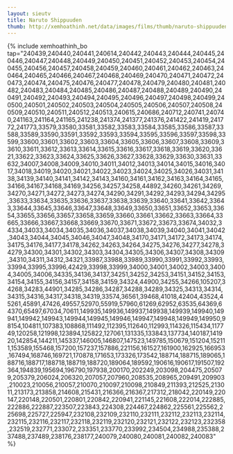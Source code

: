 ```yaml
---
layout: sieutv
title: Naruto Shippuuden
thumb: http://xemhoathinh.net/data/images/films/thumb/naruto-shippuuden-naruto-shippuuden-2012.jpg
---
```

{% include xemhoathinh_bo tap="240439,240440,240441,240614,240442,240443,240444,240445,240446,240447,240448,240449,240450,240451,240452,240453,240454,240455,240456,240457,240458,240459,240460,240461,240462,240463,240464,240465,240466,240467,240468,240469,240470,240471,240472,240473,240474,240475,240476,240477,240478,240479,240480,240481,240482,240483,240484,240485,240486,240487,240488,240489,240490,240491,240492,240493,240494,240495,240496,240497,240498,240499,240500,240501,240502,240503,240504,240505,240506,240507,240508,240509,240510,240511,240512,240513,240615,240686,240712,240741,240740,241163,241164,241165,241238,241374,241377,241376,241422,241419,241772,241773,33579,33580,33581,33582,33583,33584,33585,33586,33587,33588,33589,33590,33591,33592,33593,33594,33595,33596,33597,33598,33599,33600,33601,33602,33603,33604,33605,33606,33607,33608,33609,33610,33611,33612,33613,33614,33615,33616,33617,33618,33619,33620,33621,33622,33623,33624,33625,33626,33627,33628,33629,33630,33631,33632,34007,34008,34009,34010,34011,34012,34013,34014,34015,34016,34017,34018,34019,34020,34021,34022,34023,34024,34025,34026,34031,34138,34139,34140,34141,34142,34143,34160,34161,34162,34163,34164,34165,34166,34167,34168,34169,34256,34257,34258,44892,34260,34261,34269,34270,34271,34272,34273,34274,34290,34291,34292,34293,34294,34295,33633,33634,33635,33636,33637,33638,33639,33640,33641,33642,33643,33644,33645,33646,33647,33648,33649,33650,33651,33652,33653,33654,33655,33656,33657,33658,33659,33660,33661,33662,33663,33664,33665,33666,33667,33668,33669,33670,33671,33672,33673,33674,34032,34334,34033,34034,34035,34036,34037,34038,34039,34040,34041,34042,34043,34044,34045,34046,34047,34048,34170,34171,34172,34173,34174,34175,34176,34177,34178,34262,34263,34264,34275,34276,34277,34278,34279,34300,34301,34302,34303,34304,34305,34306,34307,34308,34309,34310,34311,34312,34321,33987,33988,33989,33990,33991,33992,33993,33994,33995,33996,42429,33998,33999,34000,34001,34002,34003,34004,34005,34006,34335,34136,34137,34251,34252,34253,34151,34152,34153,34154,34155,34156,34157,34158,34159,34324,44900,34255,34266,105207,34268,34283,44901,34285,34286,34287,34288,34289,34325,34313,34314,34315,34316,34317,34318,34319,33574,36561,39468,41018,42404,43524,45261,45891,47426,49557,52970,55919,57960,61269,62952,63535,64369,64370,65497,67034,70611,149935,149936,149937,149938,149939,149940,149941,149942,149943,149944,149945,149946,149947,149948,149949,149950,98154,104811,107383,108868,111492,112395,112640,112993,114326,115434,117749,120258,121998,123894,125822,127061,131335,133843,137734,140187,141920,142854,144211,145337,146005,146807,147523,149785,150679,151204,152111,153589,155468,157200,157237,157886,221156,161527,161900,162925,166953,167494,168746,169721,170878,171653,173326,173542,188714,188715,189065,188716,188717,188718,188719,188720,189064,189592,190616,190617,191507,192364,194839,195694,196790,197938,200170,202249,203098,204475,205079,205379,206024,206320,207057,207960,208535,208965,209491,209903,210023,210056,210057,210070,210097,210098,210849,211393,212525,213011,213173,213858,214608,215431,216366,216367,217312,218042,220149,220147,220148,220501,220801,220842,220941,221145,221608,222014,222885,222886,222887,223507,223843,224308,224467,224862,225561,225562,225698,225727,225947,232108,232109,232110,232111,232112,232113,232114,232115,232116,232117,232118,232119,232120,232121,232122,232123,232358,232519,232771,233072,233351,233770,233992,234504,234988,235388,237488,237489,238176,238177,240079,240080,240081,240082,240083" %} 
